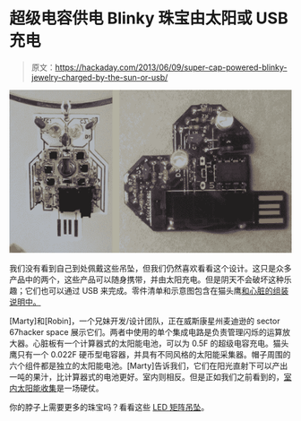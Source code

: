 # 超级电容供电 Blinky 珠宝由太阳或 USB 充电

> 原文：<https://hackaday.com/2013/06/09/super-cap-powered-blinky-jewelry-charged-by-the-sun-or-usb/>

![blinky-jewelry-solar-supercap](img/08eb629670a9acd8d52273481617bcfb.png)

我们没有看到自己到处佩戴这些吊坠，但我们仍然喜欢看看这个设计。这只是众多产品中的两个，这些产品可以随身携带，并由太阳充电。但是阴天不会破坏这种乐趣；它们也可以通过 USB 来完成。零件清单和示意图包含在猫头鹰[和心脏](http://www.instructables.com/id/Solar-Powered-Owl-Blinky-LED-Pendant-Jewelry/)[的组装说明中。](http://www.instructables.com/id/Solar-Powered-Heart-Blinky-LED-Pendant-Jewelry/)

[Marty]和[Robin]，一个兄妹开发/设计团队，正在威斯康星州麦迪逊的 sector 67hacker space 展示它们。两者中使用的单个集成电路是负责管理闪烁的运算放大器。心脏板有一个计算器式的太阳能电池，可以为 0.5F 的超级电容充电。猫头鹰只有一个 0.022F 硬币型电容器，并具有不同风格的太阳能采集器。帽子周围的六个组件都是独立的太阳能电池。[Marty]告诉我们，它们在阳光直射下可以产出一吨的果汁，比计算器式的电池更好。室内则相反。但是正如我们之前看到的，[室内太阳能收集](http://hackaday.com/2012/01/23/reviewing-the-numbers-from-one-month-of-solar-harvesting/)是一场硬仗。

你的脖子上需要更多的珠宝吗？看看这些 [LED 矩阵吊坠](http://hackaday.com/2012/10/12/led-matrix-pendants/)。